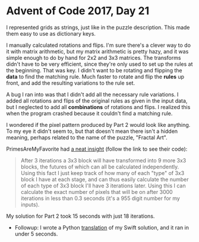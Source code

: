 # Advent of Code 2017, Day 21

I represented grids as strings, just like in the puzzle description.  This made them easy to use as dictionary keys.

I manually calculated rotations and flips.  I'm sure there's a clever way to do it with matrix arithmetic, but my matrix arithmetic is pretty hazy, and it was simple enough to do by hand for 2x2 and 3x3 matrices.  The transforms didn't have to be very efficient, since they're only used to set up the rules at the beginning.  That was key.  I didn't want to be rotating and flipping the **data** to find the matching rule.  Much faster to rotate and flip the **rules** up front, and add the resulting variations to the rule set.

A bug I ran into was that I didn't add all the necessary rule variations.  I added all rotations and flips of the original rules as given in the input data, but I neglected to add all **combinations** of rotations and flips.  I realized this when the program crashed because it couldn't find a matching rule.

I wondered if the pixel pattern produced by Part 2 would look like anything.  To my eye it didn't seem to, but that doesn't mean there isn't a hidden meaning, perhaps related to the name of the puzzle, "Fractal Art".

PrimesAreMyFavorite had [a neat insight](https://www.reddit.com/r/adventofcode/comments/7l78eb/2017_day_21_solutions/drk8j2m/) (follow the link to see their code):

> After 3 iterations a 3x3 block will have transformed into 9 more 3x3 blocks, the futures of which can all be calculated independently. Using this fact I just keep track of how many of each "type" of 3x3 block I have at each stage, and can thus easily calculate the number of each type of 3x3 block I'll have 3 iterations later. Using this I can calculate the exact number of pixels that will be on after 3000 iterations in less than 0.3 seconds (it's a 955 digit number for my inputs).

My solution for Part 2 took 15 seconds with just 18 iterations.

- Followup: I wrote a Python [translation](main.py) of my Swift solution, and it ran in under 5 seconds.

